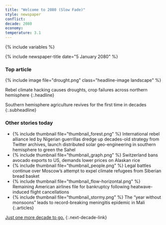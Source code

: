 ```yaml
---
title: "Welcome to 2080 (Slow Fade)"
style: newspaper
conflict: 
decade: 2080
economy: 
temperature: 3.1
---
```


{% include variables %}

{% include newspaper-title date="5 January 2080" %}

### Top article

{% include image file="drought.png" class="headline-image landscape" %}

Rebel climate hacking causes droughts, crop failures across northern hemisphere
{:.headline}

Southern hemisphere agriculture revives for the first time in decades
{:.subheadline}

### Other stories today

- {% include thumbnail file="thumbnail_forest.png" %} International rebel alliance led by Nigerian guerrillas dredge up decades-old strategy from Twitter archives, launch distributed solar geo-engineering in southern hemisphere to green the Sahel
- {% include thumbnail file="thumbnail_graph.png" %} Switzerland bans avocado exports to US, demands lower prices on Alaskan rice
- {% include thumbnail file="thumbnail_people.png" %} Legal battles continue over Moscow’s attempt to expel climate refugees from Siberian bread basket
- {% include thumbnail file="thumbnail_flow-horizontal.png" %} Remaining American airlines file for bankruptcy following heatwave-induced flight cancellations
- {% include thumbnail file="thumbnail_stormy.png" %} The “year without monsoons” leads to record-breaking meningitis epidemic in Mali
{:.articles}

[Just one more decade to go.](chapter_red-zones.html)
{:.next-decade-link}
